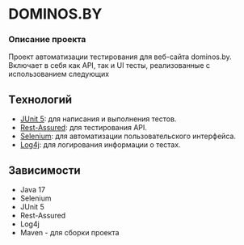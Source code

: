 # DOMINOS.BY

### Описание проекта
Проект автоматизации тестирования для веб-сайта dominos.by. Включает в себя как API, так и UI тесты, реализованные с использованием следующих 

## Tехнологий
- [JUnit 5](https://junit.org/junit5/): для написания и выполнения тестов.
- [Rest-Assured](https://rest-assured.io/): для тестирования API.
- [Selenium](https://www.selenium.dev/): для автоматизации пользовательского интерфейса.
- [Log4j](https://logging.apache.org/log4j/2.x/index.html): для логирования информации о тестах.

## Зависимости
- Java 17
- Selenium
- JUnit 5
- Rest-Assured
- Log4j
- Maven - для сборки проекта

